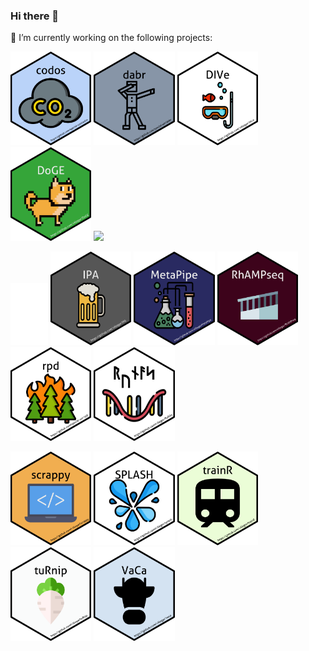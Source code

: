 ### Hi there 👋

🔭 I’m currently working on the following projects:

[<img src="https://raw.githubusercontent.com/villegar/villegar/master/images/codos.png" height="150" alt="codos"/>](https://github.com/special-uor/codos) 
[<img src="https://github.com/special-uor/dabr/blob/dev/inst/images/logo.png" height="150"/>](https://github.com/special-uor/dabr)
[<img src="https://raw.githubusercontent.com/villegar/dive/master/inst/images/logo.png" height="150"/>](https://github.com/villegar/dive)
[<img src="https://raw.githubusercontent.com/villegar/DoGE/master/images/logo.png" height="150"/>](https://github.com/villegar/DogE)
[<img src="https://raw.githubusercontent.com/special-uor/fxTWAPLS/master/inst/images/logo.png" height="150"/>](https://github.com/special-uor/fxTWAPLS)
<!--[<img src="https://raw.githubusercontent.com/villegar/villegar/master/images/half_blank_left.png" height="150"/>](https://github.com/villegar/#) -->
[<img src="https://raw.githubusercontent.com/villegar/villegar/master/images/half_blank_right.png" height="100" width="60"/>](https://github.com/villegar/#)
[<img src="https://raw.githubusercontent.com/villegar/IPA/master/inst/images/logo.png" height="150"/>](https://github.com/villegar/IPA)
[<img src="https://raw.githubusercontent.com/villegar/MetaPipe/master/inst/images/metapipe.png" height="150"/>](https://github.com/villegar/MetaPipe)
[<img src="https://raw.githubusercontent.com/villegar/RhAMPseq/master/inst/images/logo.png" height="150"/>](https://github.com/villegar/RhAMPseq)
[<img src="https://raw.githubusercontent.com/villegar/villegar/master/images/rpd.png" height="150" alt="RPD"/>](https://github.com/special-uor/#) 
[<img src="https://raw.githubusercontent.com/villegar/RuNAs/master/images/logo.png" height="150"/>](https://github.com/villegar/RuNAs)
<!--[<img src="https://raw.githubusercontent.com/villegar/villegar/master/images/half_blank_left.png" height="150"/>](https://github.com/villegar/#) -->
[<img src="https://raw.githubusercontent.com/villegar/scrappy/main/inst/images/logo.png" height="150" />](https://github.com/villegar/scrappy)
[<img src="https://raw.githubusercontent.com/villegar/splash/dev/inst/images/logo.png" height="150" />](https://github.com/villegar/splash)
[<img src="https://raw.githubusercontent.com/villegar/trainR/master/inst/images/logo.png" height="150" alt="www"/>](https://github.com/villegar/trainR)
[<img src="https://raw.githubusercontent.com/villegar/tuRnip/main/inst/images/logo.png" height="150" />](https://github.com/villegar/tuRnip)
[<img src="https://raw.githubusercontent.com/villegar/vaca/master/images/logo.png" height="150" />](https://github.com/villegar/vaca)
<!--[<img src="https://raw.githubusercontent.com/villegar/www/master/static/images/logo.png" height="150" alt="www"/>](https://github.com/villegar/www) -->
<!--[<img src="https://raw.githubusercontent.com/villegar/villegar/master/images/logo_soon.png" height="150" alt="Coming soon"/>](https://github.com/villegar/#) -->
<!--[<img src="https://raw.githubusercontent.com/villegar/villegar/master/images/logo_soon.png" height="150" alt="Coming soon"/>](https://github.com/villegar/#) --> 
<!--[<img src="https://raw.githubusercontent.com/villegar/villegar/master/images/logo_soon.png" height="150" alt="Coming soon"/>](https://github.com/villegar/#) -->
<!--[<img src="https://raw.githubusercontent.com/villegar/villegar/master/images/logo_soon.png" height="150" alt="Coming soon"/>](https://github.com/villegar/#) -->

<!--
[![Roberto's github stats](https://github-readme-stats.vercel.app/api?username=villegar&count_private=true&show_icons=true&theme=vue)](https://github.com/anuraghazra/github-readme-stats)
**villegar/villegar** is a ✨ _special_ ✨ repository because its `README.md` (this file) appears on your GitHub profile.

Here are some ideas to get you started:

- 🔭 I’m currently working on ...
- 🌱 I’m currently learning ...
- 👯 I’m looking to collaborate on ...
- 🤔 I’m looking for help with ...
- 💬 Ask me about ...
- 📫 How to reach me: ...
- 😄 Pronouns: ...
- ⚡ Fun fact: ...
-->
